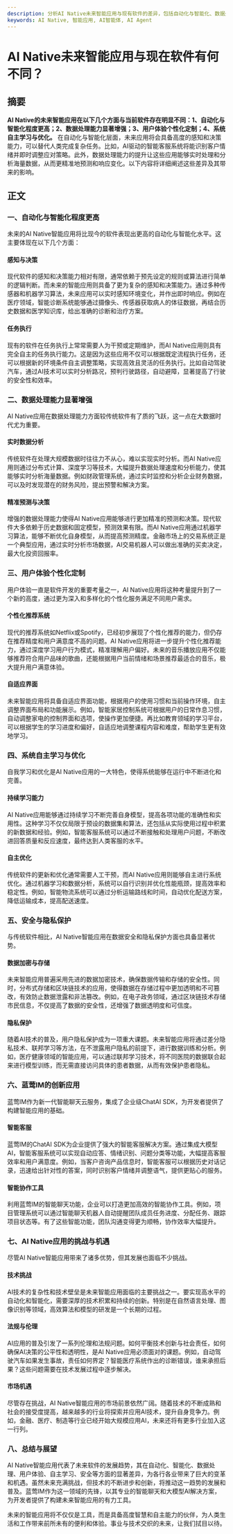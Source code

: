 ```yaml
---
description: 分析AI Native未来智能应用与现有软件的差异，包括自动化与智能化、数据处理能力、用户体验、系统学习优化、安全保护、蓝莺IM应用、挑战机遇、总结展望。
keywords: AI Native, 智能应用, AI智能体, AI Agent
---
```

# AI Native未来智能应用与现在软件有何不同？

## 摘要

**AI Native的未来智能应用在以下几个方面与当前软件存在明显不同：1、自动化与智能化程度更高；2、数据处理能力显著增强；3、用户体验个性化定制；4、系统自主学习与优化。** 在自动化与智能化层面，未来应用将会具备高度的感知和决策能力，可以替代人类完成复杂任务。比如，AI驱动的智能客服系统将能识别客户情绪并即时调整应对策略。此外，数据处理能力的提升让这些应用能够实时处理和分析海量数据，从而更精准地预测和响应变化。以下内容将详细阐述这些差异及其带来的影响。

## 正文

### 一、自动化与智能化程度更高

未来的AI Native智能应用将比现今的软件表现出更高的自动化与智能化水平。这主要体现在以下几个方面：

#### 感知与决策

现代软件的感知和决策能力相对有限，通常依赖于预先设定的规则或算法进行简单的逻辑判断。而未来的智能应用则具备了更为复杂的感知和决策能力。通过多种传感器和机器学习算法，未来应用可以实时感知环境变化，并作出即时响应。例如在医疗领域，智能诊断系统能够通过摄像头、传感器获取病人的体征数据，再结合历史数据和医学知识库，给出准确的诊断和治疗方案。

#### 任务执行

现有的软件在任务执行上常常需要人为干预或定期维护，而AI Native应用则具有完全自主的任务执行能力。这是因为这些应用不仅可以根据既定流程执行任务，还可以根据新的环境条件自主调整策略，实现高效且灵活的任务执行。比如自动驾驶汽车，通过AI技术可以实时分析路况，预判行驶路径，自动避障，显著提高了行驶的安全性和效率。

### 二、数据处理能力显著增强

AI Native应用在数据处理能力方面较传统软件有了质的飞跃，这一点在大数据时代尤为重要。

#### 实时数据分析

传统软件在处理大规模数据时往往力不从心，难以实现实时分析。而AI Native应用则通过分布式计算、深度学习等技术，大幅提升数据处理速度和分析能力，使其能够实时分析海量数据。例如财政管理系统，通过实时监控和分析企业财务数据，可以及时发现潜在的财务风险，提出预警和解决方案。

#### 精准预测与决策

增强的数据处理能力使得AI Native应用能够进行更加精准的预测和决策。现代软件大多依赖于历史数据和固定模型，预测效果有限。而AI Native应用通过机器学习算法，能够不断优化自身模型，从而提高预测精度。金融市场上的交易系统正是一个典型应用，通过实时分析市场数据，AI交易机器人可以做出准确的买卖决定，最大化投资回报率。

### 三、用户体验个性化定制

用户体验一直是软件开发的重要考量之一，AI Native应用将这种考量提升到了一个新的高度，通过更为深入和多样化的个性化服务满足不同用户需求。

#### 个性化推荐系统

现代的推荐系统如Netflix或Spotify，已经初步展现了个性化推荐的能力，但仍存在推荐精度和用户满意度不高的问题。AI Native应用将进一步提升个性化推荐能力，通过深度学习用户行为模式，精准理解用户偏好。未来的音乐播放应用不仅能够推荐符合用户品味的歌曲，还能根据用户当前情绪和场景推荐最适合的音乐，极大提升用户满意体验。

#### 自适应界面

未来智能应用将具备自适应界面功能，根据用户的使用习惯和当前操作环境，自主调整界面布局和功能展示。例如，智能家居控制系统可根据用户的日常作息习惯，自动调整家电的控制界面和选项，使操作更加便捷。再比如教育领域的学习平台，可以根据学生的学习进度和偏好，自适应地调整课程内容和难度，帮助学生更有效地学习。

### 四、系统自主学习与优化

自我学习和优化是AI Native应用的一大特色，使得系统能够在运行中不断进化和完善。

#### 持续学习能力

AI Native应用能够通过持续学习不断完善自身模型，提高各项功能的准确性和实用性。这种学习不仅仅局限于预设的数据集和算法，还包括从实际使用过程中积累的新数据和经验。例如，智能客服系统可以通过不断接触和处理用户问题，不断改进回答质量和反应速度，最终达到人类客服的水平。

#### 自主优化

传统软件的更新和优化通常需要人工干预，而AI Native应用则能够自主进行系统优化。通过机器学习和数据分析，系统可以自行识别并优化性能瓶颈，提高效率和稳定性。例如，智能物流系统可以通过分析运输路线和时间，自动优化配送方案，降低运输成本，提高配送速度。

### 五、安全与隐私保护

与传统软件相比，AI Native智能应用在数据安全和隐私保护方面也具备显著优势。

#### 数据加密与存储

未来智能应用普遍采用先进的数据加密技术，确保数据传输和存储的安全性。同时，分布式存储和区块链技术的应用，使得数据在存储过程中更加透明和不可篡改，有效防止数据泄露和非法篡改。例如，在电子政务领域，通过区块链技术存储市民信息，不仅提高了数据的安全性，还增强了数据透明度和可信度。

#### 隐私保护

随着AI技术的普及，用户隐私保护成为一项重大课题。未来智能应用将通过差分隐私技术、联邦学习等方法，在不泄露用户隐私的前提下，进行数据训练和分析。例如，医疗健康领域的智能应用，可以通过联邦学习技术，将不同医院的数据联合起来进行模型训练，而无需直接访问具体的患者数据，从而有效保护患者隐私。

### 六、蓝莺IM的创新应用

蓝莺IM作为新一代智能聊天云服务，集成了企业级ChatAI SDK，为开发者提供了构建智能应用的基础。

#### 智能客服

蓝莺IM的ChatAI SDK为企业提供了强大的智能客服解决方案。通过集成大模型AI，智能客服系统可以实现自动应答、情绪识别、问题分类等功能，大幅提高客服效率和用户满意度。例如，当客户咨询产品信息时，智能客服可以根据历史对话记录，迅速给出针对性的答案，同时识别客户情绪并调整语气，提供更贴心的服务。

#### 智能协作工具

利用蓝莺IM的智能聊天功能，企业可以打造更加高效的智能协作工具。例如，项目管理系统可以通过智能聊天机器人自动提醒团队成员任务进度、分配任务、跟踪项目状态等。有了这些智能功能，团队沟通变得更为顺畅，协作效率大幅提升。

### 七、AI Native应用的挑战与机遇

尽管AI Native智能应用带来了诸多优势，但其发展也面临不少挑战。

#### 技术挑战

AI技术的复杂性和技术壁垒是未来智能应用面临的主要挑战之一。要实现高水平的自动化和智能化，需要深厚的技术积累和持续的创新。特别是在自然语言处理、图像识别等领域，高效算法和模型的研发是一个长期的过程。

#### 法规与伦理

AI应用的普及引发了一系列伦理和法规问题。如何平衡技术创新与社会责任，如何确保AI决策的公平性和透明性，是AI Native应用必须面对的课题。例如，自动驾驶汽车如果发生事故，责任如何界定？智能医疗系统作出的诊断错误，谁来承担后果？这些问题需要在技术发展过程中逐步解决。

#### 市场机遇

尽管存在挑战，AI Native智能应用的市场前景依然广阔。随着技术的不断成熟和社会的接受度提高，越来越多的行业将探索并应用AI技术，提升自身竞争力。例如，金融、医疗、制造等行业已经开始大规模应用AI，未来还将有更多行业加入这一行列。

### 八、总结与展望

AI Native智能应用代表了未来软件的发展趋势，其在自动化、智能化、数据处理、用户体验、自主学习、安全等方面的显著差异，为各行各业带来了巨大的变革和机遇。虽然未来充满挑战，但技术的不断进步和创新，将推动这一趋势的发展和普及。蓝莺IM作为这一领域的先锋，以其专业的智能聊天和大模型AI解决方案，为开发者提供了构建未来智能应用的有力工具。

未来的智能应用将不仅仅是工具，而是具备高度智慧和自主能力的伙伴，为人类生活和工作带来前所未有的便利和体验。事业与技术交织的未来，让我们拭目以待。